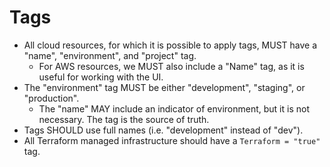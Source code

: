 # Tags

- All cloud resources, for which it is possible to apply tags, MUST have a
  "name", "environment", and "project" tag.
  - For AWS resources, we MUST also include a "Name" tag, as it is useful for
    working with the UI.
- The "environment" tag MUST be either "development", "staging", or
  "production".
  - The "name" MAY include an indicator of environment, but it is not necessary.
    The tag is the source of truth.
- Tags SHOULD use full names (i.e. "development" instead of "dev").
- All Terraform managed infrastructure should have a `Terraform = "true"` tag.
